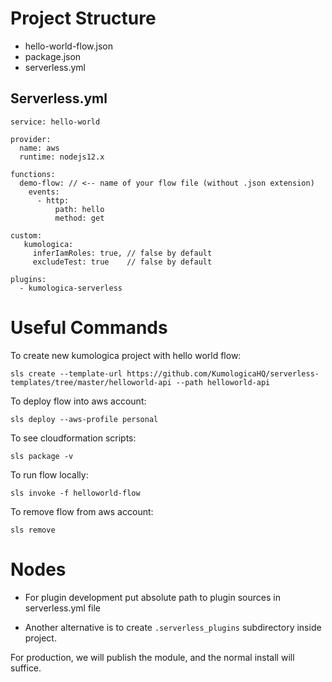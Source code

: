 # Project Structure

- hello-world-flow.json
- package.json
- serverless.yml

## Serverless.yml

```
service: hello-world

provider:
  name: aws
  runtime: nodejs12.x

functions:
  demo-flow: // <-- name of your flow file (without .json extension)
    events:
      - http:
          path: hello
          method: get

custom:
   kumologica:
     inferIamRoles: true, // false by default
     excludeTest: true    // false by default

plugins:
  - kumologica-serverless

```

# Useful Commands

To create new kumologica project with hello world flow:
```
sls create --template-url https://github.com/KumologicaHQ/serverless-templates/tree/master/helloworld-api --path helloworld-api
```

To deploy flow into aws account:

```
sls deploy --aws-profile personal
```
To see cloudformation scripts:

```
sls package -v
```

To run flow locally:
```
sls invoke -f helloworld-flow
```

To remove flow from aws account:

```
sls remove
```

# Nodes

- For plugin development put absolute path to plugin sources in serverless.yml file

- Another alternative is to create `.serverless_plugins` subdirectory inside project. 

For production, we will publish the module, and the normal install will suffice.
